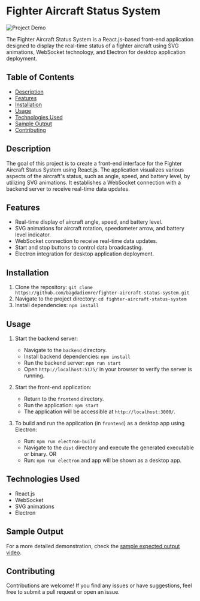 # Fighter Aircraft Status System

![Project Demo](https://github.com/bagdadiemre/fighter-aircraft-status-system/assets/54630643/e2fa8d3f-f51a-44e8-a6db-d0ac27616d77)

The Fighter Aircraft Status System is a React.js-based front-end application designed to display the real-time status of a fighter aircraft using SVG animations, WebSocket technology, and Electron for desktop application deployment.

## Table of Contents
- [Description](#description)
- [Features](#features)
- [Installation](#installation)
- [Usage](#usage)
- [Technologies Used](#technologies-used)
- [Sample Output](#sample-output)
- [Contributing](#contributing)

## Description
The goal of this project is to create a front-end interface for the Fighter Aircraft Status System using React.js. The application visualizes various aspects of the aircraft's status, such as angle, speed, and battery level, by utilizing SVG animations. It establishes a WebSocket connection with a backend server to receive real-time data updates.

## Features
- Real-time display of aircraft angle, speed, and battery level.
- SVG animations for aircraft rotation, speedometer arrow, and battery level indicator.
- WebSocket connection to receive real-time data updates.
- Start and stop buttons to control data broadcasting.
- Electron integration for desktop application deployment.

## Installation
1. Clone the repository: `git clone https://github.com/bagdadiemre/fighter-aircraft-status-system.git`
2. Navigate to the project directory: `cd fighter-aircraft-status-system`
3. Install dependencies: `npm install`

## Usage
1. Start the backend server:
   - Navigate to the `backend` directory.
   - Install backend dependencies: `npm install`
   - Run the backend server: `npm run start`
   - Open `http://localhost:5175/` in your browser to verify the server is running.

2. Start the front-end application:
   - Return to the `frontend` directory.
   - Run the application: `npm start`
   - The application will be accessible at `http://localhost:3000/`.

3. To build and run the application (in `frontend`) as a desktop app using Electron:
   - Run: `npm run electron-build`
   - Navigate to the `dist` directory and execute the generated executable or binary.
     OR
   - Run: `npm run electron` and app will be shown as a desktop app.

## Technologies Used
- React.js
- WebSocket
- SVG animations
- Electron

## Sample Output
For a more detailed demonstration, check the [sample expected output video](./backend/sample-output/fighter-aircraft-sample-output.webm).

## Contributing
Contributions are welcome! If you find any issues or have suggestions, feel free to submit a pull request or open an issue.
